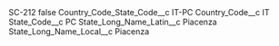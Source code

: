 <?xml version="1.0" encoding="UTF-8"?>
<CustomMetadata xmlns="http://soap.sforce.com/2006/04/metadata" xmlns:xsi="http://www.w3.org/2001/XMLSchema-instance" xmlns:xsd="http://www.w3.org/2001/XMLSchema">
    <label>SC-212</label>
    <protected>false</protected>
    <values>
        <field>Country_Code_State_Code__c</field>
        <value xsi:type="xsd:string">IT-PC</value>
    </values>
    <values>
        <field>Country_Code__c</field>
        <value xsi:type="xsd:string">IT</value>
    </values>
    <values>
        <field>State_Code__c</field>
        <value xsi:type="xsd:string">PC</value>
    </values>
    <values>
        <field>State_Long_Name_Latin__c</field>
        <value xsi:type="xsd:string">Piacenza</value>
    </values>
    <values>
        <field>State_Long_Name_Local__c</field>
        <value xsi:type="xsd:string">Piacenza</value>
    </values>
</CustomMetadata>
